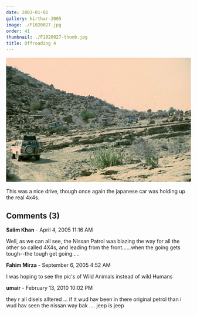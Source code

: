 ```yaml
---
date: 2003-01-01
gallery: kirthar-2005
image: ./F1020027.jpg
order: 41
thumbnail: ./F1020027-thumb.jpg
title: Offroading 4
---
```


![Offroading 4](./F1020027.jpg)

This was a nice drive, though once again the japanese car was holding up the real 4x4s.

<div id="comments">

## Comments (3)

<div id="comment">

**Salim Khan** - April  4, 2005 11:16 AM

Well, as we can all see, the Nissan Patrol was blazing the way for all the other so called 4X4s, and leading from the front......when the going gets tough--the tough get going.....

</div>

<div id="comment">

**Fahim Mirza** - September  6, 2005  4:52 AM

I was hoping to see the pic's of Wild Animals instead of wild Humans

</div>

<div id="comment">

**umair** - February 13, 2010 10:02 PM

they r all disels alltered ... if it wud hav been in there original petrol than i wud hav seen the nissan way bak .... jeep is jeep

</div>

</div>